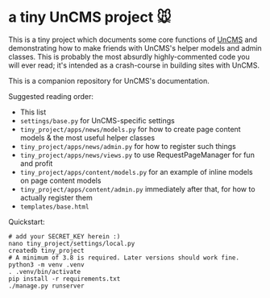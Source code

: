 a tiny UnCMS project 🐭
=======================

This is a tiny project which documents some core functions of [UnCMS](https://github.com/lewiscollard/uncms) and demonstrating how to make friends with UnCMS's helper models and admin classes.
This is probably the most absurdly highly-commented code you will ever read;
it's intended as a crash-course in building sites with UnCMS.

This is a companion repository for UnCMS's documentation.

Suggested reading order:

* This list
* `settings/base.py` for UnCMS-specific settings
* `tiny_project/apps/news/models.py` for how to create page content models & the most useful helper classes
* `tiny_project/apps/news/admin.py` for how to register such things
* `tiny_project/apps/news/views.py` to use RequestPageManager for fun and profit
* `tiny_project/apps/content/models.py` for an example of inline models on page content models
* `tiny_project/apps/content/admin.py` immediately after that, for how to actually register them
* `templates/base.html`

Quickstart:

```
# add your SECRET_KEY herein :)
nano tiny_project/settings/local.py
createdb tiny_project
# A minimum of 3.8 is required. Later versions should work fine.
python3 -m venv .venv
. .venv/bin/activate
pip install -r requirements.txt
./manage.py runserver
```
